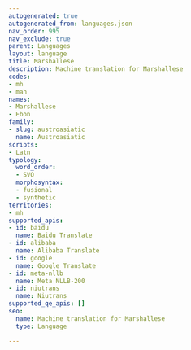 ```yaml
---
autogenerated: true
autogenerated_from: languages.json
nav_order: 995
nav_exclude: true
parent: Languages
layout: language
title: Marshallese
description: Machine translation for Marshallese
codes:
- mh
- mah
names:
- Marshallese
- Ebon
family:
- slug: austroasiatic
  name: Austroasiatic
scripts:
- Latn
typology:
  word_order:
  - SVO
  morphosyntax:
  - fusional
  - synthetic
territories:
- mh
supported_apis:
- id: baidu
  name: Baidu Translate
- id: alibaba
  name: Alibaba Translate
- id: google
  name: Google Translate
- id: meta-nllb
  name: Meta NLLB-200
- id: niutrans
  name: Niutrans
supported_qe_apis: []
seo:
  name: Machine translation for Marshallese
  type: Language

---
```


